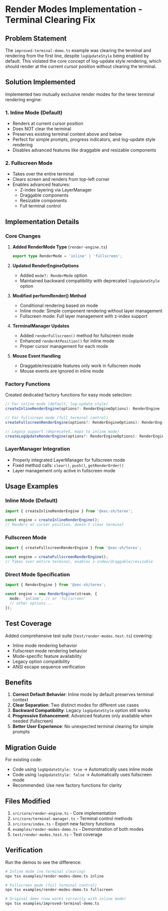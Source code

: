 # Render Modes Implementation - Terminal Clearing Fix

## Problem Statement
The `improved-terminal-demo.ts` example was clearing the terminal and rendering from the first line, despite `logUpdateStyle` being enabled by default. This violated the core concept of log-update style rendering, which should render at the current cursor position without clearing the terminal.

## Solution Implemented
Implemented two mutually exclusive render modes for the terex terminal rendering engine:

### 1. **Inline Mode** (Default)
- Renders at current cursor position
- Does NOT clear the terminal
- Preserves existing terminal content above and below
- Perfect for simple prompts, progress indicators, and log-update style rendering
- Disables advanced features like draggable and resizable components

### 2. **Fullscreen Mode**
- Takes over the entire terminal
- Clears screen and renders from top-left corner
- Enables advanced features:
  - Z-index layering via LayerManager
  - Draggable components
  - Resizable components
  - Full terminal control

## Implementation Details

### Core Changes

1. **Added RenderMode Type** (`render-engine.ts`)
   ```typescript
   export type RenderMode = 'inline' | 'fullscreen';
   ```

2. **Updated RenderEngineOptions**
   - Added `mode?: RenderMode` option
   - Maintained backward compatibility with deprecated `logUpdateStyle` option

3. **Modified performRender() Method**
   - Conditional rendering based on mode
   - Inline mode: Simple component rendering without layer management
   - Fullscreen mode: Full layer management with z-index support

4. **TerminalManager Updates**
   - Added `renderFullscreen()` method for fullscreen mode
   - Enhanced `renderAtPosition()` for inline mode
   - Proper cursor management for each mode

5. **Mouse Event Handling**
   - Draggable/resizable features only work in fullscreen mode
   - Mouse events are ignored in inline mode

### Factory Functions
Created dedicated factory functions for easy mode selection:

```typescript
// For inline mode (default, log-update style)
createInlineRenderEngine(options?: RenderEngineOptions): RenderEngine

// For fullscreen mode (full terminal control)
createFullscreenRenderEngine(options?: RenderEngineOptions): RenderEngine

// Legacy support (deprecated, maps to inline mode)
createLogUpdateRenderEngine(options?: RenderEngineOptions): RenderEngine
```

### LayerManager Integration
- Properly integrated LayerManager for fullscreen mode
- Fixed method calls: `clear()`, `push()`, `getRenderOrder()`
- Layer management only active in fullscreen mode

## Usage Examples

### Inline Mode (Default)
```typescript
import { createInlineRenderEngine } from '@xec-sh/terex';

const engine = createInlineRenderEngine();
// Renders at cursor position, doesn't clear terminal
```

### Fullscreen Mode
```typescript
import { createFullscreenRenderEngine } from '@xec-sh/terex';

const engine = createFullscreenRenderEngine();
// Takes over entire terminal, enables z-index/draggable/resizable
```

### Direct Mode Specification
```typescript
import { RenderEngine } from '@xec-sh/terex';

const engine = new RenderEngine(stream, {
  mode: 'inline', // or 'fullscreen'
  // other options...
});
```

## Test Coverage
Added comprehensive test suite (`test/render-modes.test.ts`) covering:
- Inline mode rendering behavior
- Fullscreen mode rendering behavior
- Mode-specific feature availability
- Legacy option compatibility
- ANSI escape sequence verification

## Benefits
1. **Correct Default Behavior**: Inline mode by default preserves terminal context
2. **Clear Separation**: Two distinct modes for different use cases
3. **Backward Compatibility**: Legacy `logUpdateStyle` option still works
4. **Progressive Enhancement**: Advanced features only available when needed (fullscreen)
5. **Better User Experience**: No unexpected terminal clearing for simple prompts

## Migration Guide
For existing code:
- Code using `logUpdateStyle: true` → Automatically uses inline mode
- Code using `logUpdateStyle: false` → Automatically uses fullscreen mode
- Recommended: Use new factory functions for clarity

## Files Modified
1. `src/core/render-engine.ts` - Core implementation
2. `src/core/terminal-manager.ts` - Terminal control methods
3. `src/core/index.ts` - Export new factory functions
4. `examples/render-modes-demo.ts` - Demonstration of both modes
5. `test/render-modes.test.ts` - Test coverage

## Verification
Run the demos to see the difference:
```bash
# Inline mode (no terminal clearing)
npx tsx examples/render-modes-demo.ts inline

# Fullscreen mode (full terminal control)
npx tsx examples/render-modes-demo.ts fullscreen

# Original demo (now works correctly with inline mode)
npx tsx examples/improved-terminal-demo.ts
```